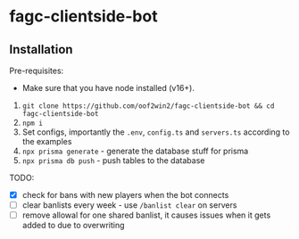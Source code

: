 # fagc-clientside-bot

## Installation

Pre-requisites:
- Make sure that you have node installed (v16+).

1. `git clone https://github.com/oof2win2/fagc-clientside-bot && cd fagc-clientside-bot`
2. `npm i`
3. Set configs, importantly the `.env`, `config.ts` and `servers.ts` according to the examples
4. `npx prisma generate` - generate the database stuff for prisma
5. `npx prisma db push` - push tables to the database

TODO:
- [X] check for bans with new players when the bot connects
- [ ] clear banlists every week - use `/banlist clear` on servers
- [ ] remove allowal for one shared banlist, it causes issues when it gets added to due to overwriting